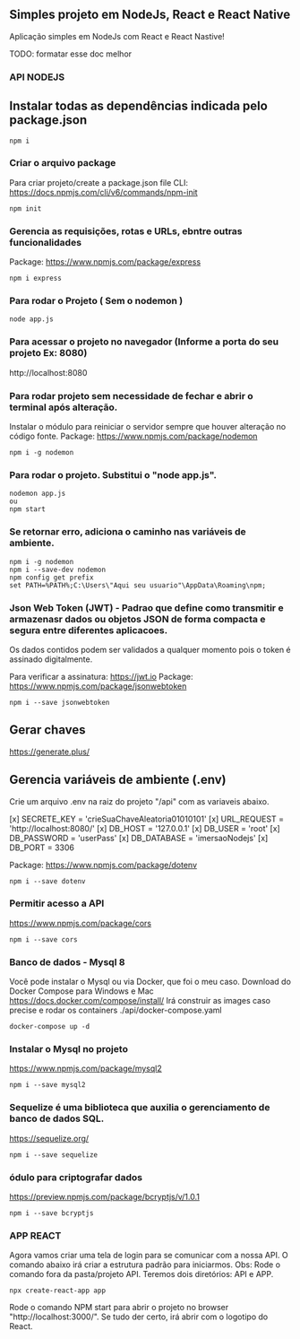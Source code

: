 ## Simples projeto em NodeJs, React e React Native

Aplicação simples em NodeJs com React e React Nastive!

TODO: formatar esse doc melhor

### API NODEJS
## Instalar todas as dependências indicada pelo package.json
```
npm i
```
###  Criar o arquivo package
Para criar projeto/create a package.json file
CLI: https://docs.npmjs.com/cli/v6/commands/npm-init
```
npm init
```
### Gerencia as requisições, rotas e URLs, ebntre outras funcionalidades
Package: https://www.npmjs.com/package/express
```
npm i express
```

### Para rodar o Projeto ( Sem o nodemon )

```
node app.js
```

### Para acessar o projeto no navegador (Informe a porta do seu projeto Ex: 8080)
http://localhost:8080

### Para rodar projeto sem necessidade de fechar e abrir o terminal após alteração.
Instalar o módulo para reiniciar o servidor sempre que houver alteração no código fonte.
Package: https://www.npmjs.com/package/nodemon
```
npm i -g nodemon
```

### Para rodar o projeto. Substitui o "node app.js".
```
nodemon app.js 
ou 
npm start
```

### Se retornar erro, adiciona o caminho nas variáveis de ambiente.

```
npm i -g nodemon
npm i --save-dev nodemon
npm config get prefix
set PATH=%PATH%;C:\Users\"Aqui seu usuario"\AppData\Roaming\npm;
```

### Json Web Token (JWT) - Padrao que define como transmitir e armazenasr dados ou objetos JSON de forma compacta e segura entre diferentes aplicacoes.
Os dados contidos podem ser validados a qualquer momento pois o token é assinado digitalmente.

Para verificar a assinatura: https://jwt.io
Package: https://www.npmjs.com/package/jsonwebtoken
```
npm i --save jsonwebtoken
```
## Gerar chaves
https://generate.plus/

## Gerencia variáveis de ambiente (.env)
Crie um arquivo .env na raiz do projeto "/api" com as variaveis abaixo.

[x] SECRETE_KEY = 'crieSuaChaveAleatoria01010101'
[x] URL_REQUEST = 'http://localhost:8080/'
[x] DB_HOST = '127.0.0.1'
[x] DB_USER = 'root'
[x] DB_PASSWORD = 'userPass'
[x] DB_DATABASE = 'imersaoNodejs'
[x] DB_PORT = 3306

Package: https://www.npmjs.com/package/dotenv
```
npm i --save dotenv
```

### Permitir acesso a API
https://www.npmjs.com/package/cors
```
npm i --save cors
```

### Banco de dados  - Mysql 8
Você pode instalar o Mysql ou via Docker, que foi o meu caso.
Download do Docker Compose para Windows e Mac
https://docs.docker.com/compose/install/
Irá construir as images caso precise e rodar os containers
./api/docker-compose.yaml
```
docker-compose up -d
```

### Instalar o Mysql no projeto
https://www.npmjs.com/package/mysql2
```
npm i --save mysql2
```

### Sequelize é uma biblioteca que auxilia o gerenciamento de banco de dados SQL.
https://sequelize.org/
```
npm i --save sequelize
```

### ódulo para criptografar dados
https://preview.npmjs.com/package/bcryptjs/v/1.0.1
```
npm i --save bcryptjs
```

### APP REACT
Agora vamos criar uma tela de login para se comunicar com a nossa API.
O comando abaixo irá criar a estrutura padrão para iniciarmos.
Obs: Rode o comando fora da pasta/projeto API.
Teremos dois diretórios: API e APP.
```
npx create-react-app app
```
Rode o comando NPM start para abrir o projeto no browser "http://localhost:3000/". 
Se tudo der certo, irá abrir com o logotipo do React.

